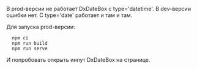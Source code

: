 В prod-версии не работает DxDateBox с type='datetime'. В dev-версии ошибки нет. С type='date' работает и там и там.

Для запуска prod-версии:
```
  npm ci
  npm run build
  npm run serve
```
И попробовать открыть инпут DxDateBox на странице.
